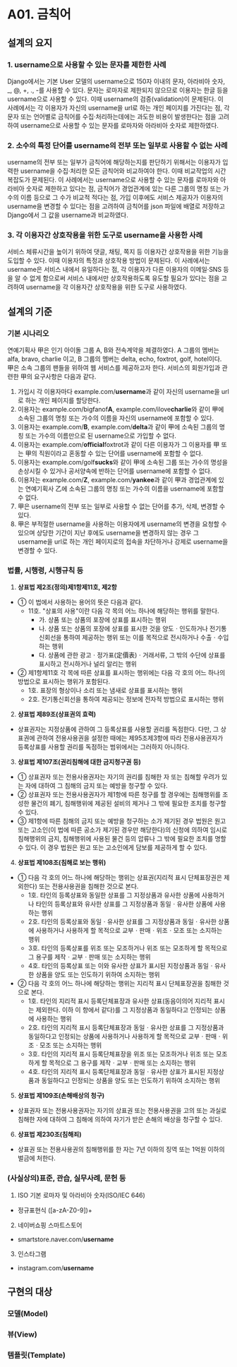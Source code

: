 # A01. 금칙어
## 설계의 요지
### 1. username으로 사용할 수 있는 문자를 제한한 사례
Django에서는 기본 User 모델의 username으로 150자 이내의 문자, 아라비아 숫자, \_, @, +, ., -를 사용할 수 있다. 문자는 로마자로 제한되지 않으므로 이용자는 한글 등을 username으로 사용할 수 있다. 이때 username의 검증(validation)이 문제된다. 이 사례에서는 각 이용자가 자신의 username을 url로 하는 개인 페이지를 가진다는 점, 각 문자 또는 언어별로 금칙어를 수집·처리하는데에는 과도한 비용이 발생한다는 점을 고려하여 username으로 사용할 수 있는 문자를 로마자와 아라비아 숫자로 제한하였다.
### 2. 소수의 특정 단어를 username의 전부 또는 일부로 사용할 수 없는 사례
username의 전부 또는 일부가 금칙어에 해당하는지를 판단하기 위해서는 이용자가 입력한 username을 수집·처리한 모든 금칙어와 비교하여야 한다. 이때 비교작업의 시간복잡도가 문제된다. 이 사례에서는 username으로 사용할 수 있는 문자를 로마자와 아라비아 숫자로 제한하고 있다는 점, 금칙어가 경업관계에 있는 다른 그룹의 명칭 또는 가수의 이름 등으로 그 수가 비교적 적다는 점, 가입 이후에도 서비스 제공자가 이용자의 username을 변경할 수 있다는 점을 고려하여 금칙어를 json 파일에 배열로 저장하고 Django에서 그 값을 username과 비교하였다.
### 3. 각 이용자간 상호작용을 위한 도구로 username을 사용한 사례
서비스 체류시간을 높이기 위하여 댓글, 채팅, 쪽지 등 이용자간 상호작용을 위한 기능을 도입할 수 있다. 이때 이용자의 특정과 상호작용 방법이 문제된다. 이 사례에서는 username은 서비스 내에서 유일하다는 점, 각 이용자가 다른 이용자의 이메일·SNS 등을 알 수 없게 함으로써 서비스 내에서만 상호작용하도록 유도할 필요가 있다는 점을 고려하여 username을 각 이용자간 상호작용을 위한 도구로 사용하였다.

## 설계의 기준
### 기본 시나리오
연예기획사 甲은 인기 아이돌 그룹 A, B와 전속계약을 체결하였다. A 그룹의 멤버는 alfa, bravo, charlie 이고, B 그룹의 멤버는 delta, echo, foxtrot, golf, hotel이다. 甲은 소속 그룹의 팬들을 위하여 웹 서비스를 제공하고자 한다. 서비스의 회원가입과 관련한 甲의 요구사항은 다음과 같다.
1. 가입시 각 이용자마다 example.com/**username**과 같이 자신의 username을 url로 하는 개인 페이지를 할당한다.
2. 이용자는 example.com/bigfanof**A**, example.com/ilove**charlie**와 같이 甲에 소속된 그룹의 명칭 또는 가수의 이름을 자신의 username에 포함할 수 있다.
3. 이용자는 example.com/**B**, example.com/**delta**과 같이 甲에 소속된 그룹의 명칭 또는 가수의 이름만으로 된 username으로 가입할 수 없다.
4. 이용자는 example.com/**official**foxtrot과 같이 다른 이용자가 그 이용자를 甲 또는 甲의 직원이라고 혼동할 수 있는 단어를 username에 포함할 수 없다.
5. 이용자는 example.com/golf**sucks**와 같이 甲에 소속된 그룹 또는 가수의 명성을 손상시킬 수 있거나 공서양속에 반하는 단어를 username에 포함할 수 없다.
6. 이용자는 example.com/**Z**, example.com/**yankee**과 같이 甲과 경업관계에 있는 연예기획사 乙에 소속된 그룹의 명칭 또는 가수의 이름을 username에 포함할 수 없다.
7. 甲은 username의 전부 또는 일부로 사용할 수 없는 단어를 추가, 삭제, 변경할 수 있다.
8. 甲은 부적절한 username을 사용하는 이용자에게 username의 변경을 요청할 수 있으며 상당한 기간이 지난 후에도 username을 변경하지 않는 경우 그 username을 url로 하는 개인 페이지로의 접속을 차단하거나 강제로 username을 변경할 수 있다.

### 법률, 시행령, 시행규칙 등
1. **상표법 제2조(정의)제1항제11호, 제2항**
* ① 이 법에서 사용하는 용어의 뜻은 다음과 같다.
	* 11호. "상표의 사용"이란 다음 각 목의 어느 하나에 해당하는 행위를 말한다.
		* 가. 상품 또는 상품의 포장에 상표를 표시하는 행위
		* 나. 상품 또는 상품의 포장에 상표를 표시한 것을 양도ㆍ인도하거나 전기통신회선을 통하여 제공하는 행위 또는 이를 목적으로 전시하거나 수출ㆍ수입하는 행위
		* 다. 상품에 관한 광고ㆍ정가표(定價表)ㆍ거래서류, 그 밖의 수단에 상표를 표시하고 전시하거나 널리 알리는 행위
* ② 제1항제11호 각 목에 따른 상표를 표시하는 행위에는 다음 각 호의 어느 하나의 방법으로 표시하는 행위가 포함된다.
	* 1호. 표장의 형상이나 소리 또는 냄새로 상표를 표시하는 행위
	* 2호. 전기통신회선을 통하여 제공되는 정보에 전자적 방법으로 표시하는 행위

2. **상표법 제89조(상표권의 효력)**
* 상표권자는 지정상품에 관하여 그 등록상표를 사용할 권리를 독점한다. 다만, 그 상표권에 관하여 전용사용권을 설정한 때에는 제95조제3항에 따라 전용사용권자가 등록상표를 사용할 권리를 독점하는 범위에서는 그러하지 아니하다.

3. **상표법 제107조(권리침해에 대한 금지청구권 등)**
* ① 상표권자 또는 전용사용권자는 자기의 권리를 침해한 자 또는 침해할 우려가 있는 자에 대하여 그 침해의 금지 또는 예방을 청구할 수 있다.
* ② 상표권자 또는 전용사용권자가 제1항에 따른 청구를 할 경우에는 침해행위를 조성한 물건의 폐기, 침해행위에 제공된 설비의 제거나 그 밖에 필요한 조치를 청구할 수 있다.
* ③ 제1항에 따른 침해의 금지 또는 예방을 청구하는 소가 제기된 경우 법원은 원고 또는 고소인(이 법에 따른 공소가 제기된 경우만 해당한다)의 신청에 의하여 임시로 침해행위의 금지, 침해행위에 사용된 물건 등의 압류나 그 밖에 필요한 조치를 명할 수 있다. 이 경우 법원은 원고 또는 고소인에게 담보를 제공하게 할 수 있다.

4. **상표법 제108조(침해로 보는 행위)**
* ① 다음 각 호의 어느 하나에 해당하는 행위는 상표권(지리적 표시 단체표장권은 제외한다) 또는 전용사용권을 침해한 것으로 본다.
	* 1호. 타인의 등록상표와 동일한 상표를 그 지정상품과 유사한 상품에 사용하거나 타인의 등록상표와 유사한 상표를 그 지정상품과 동일ㆍ유사한 상품에 사용하는 행위
	* 2호. 타인의 등록상표와 동일ㆍ유사한 상표를 그 지정상품과 동일ㆍ유사한 상품에 사용하거나 사용하게 할 목적으로 교부ㆍ판매ㆍ위조ㆍ모조 또는 소지하는 행위
	* 3호. 타인의 등록상표를 위조 또는 모조하거나 위조 또는 모조하게 할 목적으로 그 용구를 제작ㆍ교부ㆍ판매 또는 소지하는 행위
	* 4호. 타인의 등록상표 또는 이와 유사한 상표가 표시된 지정상품과 동일ㆍ유사한 상품을 양도 또는 인도하기 위하여 소지하는 행위
* ② 다음 각 호의 어느 하나에 해당하는 행위는 지리적 표시 단체표장권을 침해한 것으로 본다.
	* 1호. 타인의 지리적 표시 등록단체표장과 유사한 상표(동음이의어 지리적 표시는 제외한다. 이하 이 항에서 같다)를 그 지정상품과 동일하다고 인정되는 상품에 사용하는 행위
	* 2호. 타인의 지리적 표시 등록단체표장과 동일ㆍ유사한 상표를 그 지정상품과 동일하다고 인정되는 상품에 사용하거나 사용하게 할 목적으로 교부ㆍ판매ㆍ위조ㆍ모조 또는 소지하는 행위
	* 3호. 타인의 지리적 표시 등록단체표장을 위조 또는 모조하거나 위조 또는 모조하게 할 목적으로 그 용구를 제작ㆍ교부ㆍ판매 또는 소지하는 행위
	* 4호. 타인의 지리적 표시 등록단체표장과 동일ㆍ유사한 상표가 표시된 지정상품과 동일하다고 인정되는 상품을 양도 또는 인도하기 위하여 소지하는 행위

5. **상표법 제109조(손해배상의 청구)**
* 상표권자 또는 전용사용권자는 자기의 상표권 또는 전용사용권을 고의 또는 과실로 침해한 자에 대하여 그 침해에 의하여 자기가 받은 손해의 배상을 청구할 수 있다.

6. **상표법 제230조(침해죄)**
* 상표권 또는 전용사용권의 침해행위를 한 자는 7년 이하의 징역 또는 1억원 이하의 벌금에 처한다.

### (사실상의)표준, 관습, 실무사례, 문헌 등
1. ISO 기본 로마자 및 아라비아 숫자(ISO/IEC 646)
* 정규표현식 ([a-zA-Z0-9])+
2. 네이버쇼핑 스마트스토어
* smartstore.naver.com/**username**
3. 인스타그램
* instagram.com/**username**

## 구현의 대상
### 모델(Model)
### 뷰(View)
### 템플릿(Template)